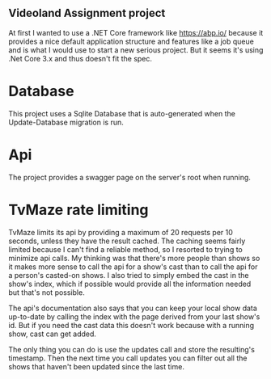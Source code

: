 ## Videoland Assignment project

At first I wanted to use a .NET Core framework like https://abp.io/ because it provides a nice default application structure and features like a job queue and is what I would use to start a new serious project.
But it seems it's using .Net Core 3.x and thus doesn't fit the spec.

# Database

This project uses a Sqlite Database that is auto-generated when the Update-Database migration is run.

# Api

The project provides a swagger page on the server's root when running.

# TvMaze rate limiting

TvMaze limits its api by providing a maximum of 20 requests per 10 seconds, unless they have the result cached.
The caching seems fairly limited because I can't find a reliable method, so I resorted to trying to minimize api calls.
My thinking was that there's more people than shows so it makes more sense to call the api for a show's cast than to call the api for a person's casted-on shows.
I also tried to simply embed the cast in the show's index, which if possible would provide all the information needed but that's not possible.

The api's documentation also says that you can keep your local show data up-to-date by calling the index with the page derived from your last show's id.
But if you need the cast data this doesn't work because with a running show, cast can get added.

The only thing you can do is use the updates call and store the resulting's timestamp. Then the next time you call updates you can filter out all the shows that haven't been updated since the last time.